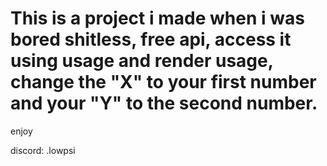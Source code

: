 # This is a project i made when i was bored shitless, free api, access it using usage and render usage, change the "X" to your first number and your "Y" to the second number.

enjoy

discord: .lowpsi
